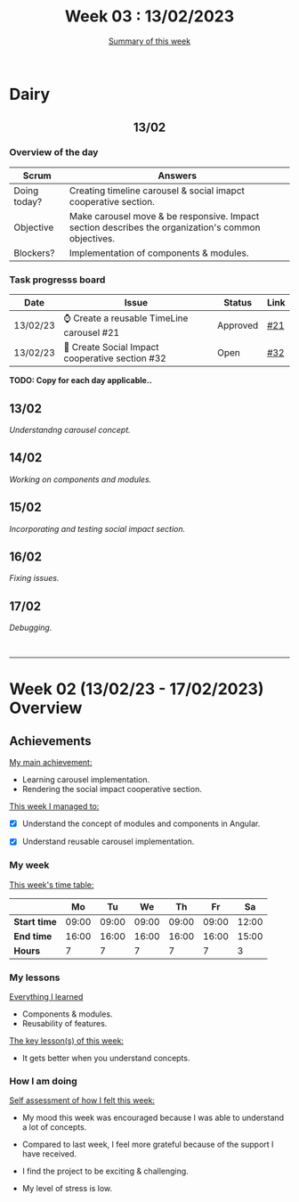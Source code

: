 


<!-- 
  Welcome to your weekly agenda.
  In this agenda, you will note down day to day progress.
-->

<h1 align="center">Week 03 : 13/02/2023</h1>

<p align="center"><a href="#summary">Summary of this week</a></p>

<br/>

<!-- 
  -- SECTION: OVERVIEW
  -- For each day, fill out your dairy
  -->

<h1>Dairy</h1>

<h2 align="center">13/02</h2>

### Overview of the day

<!-- Fill out the daily scrum table 
  -- Doing today? - What are you working on today?
  -- Objective?   - What do you hope to achieve today?
  -- Blockers?    - Any blockers? Anywhere you need help?
-->

| Scrum	       |                             Answers 	                                          | 
|----------	   |-------	                                                                        |
| Doing today? | Creating timeline carousel & social imapct cooperative section.                |
| Objective    | Make carousel move & be responsive. Impact section describes the organization's common objectives. |
| Blockers?    | Implementation of components & modules.                                        |

### Task progresss board

<!-- List all the tasks and bounties in progress this week -->

| Date     	| Issue 	| Status 	| Link 	|
|----------	|-------	|--------	|------	|
| 13/02/23	| :watch: Create a reusable TimeLine carousel #21 | Approved| [#21](https://github.com/italanta/elewa-group/issues/21) |
| 13/02/23 	| :art: Create Social Impact cooperative section #32 | Open | [#32](https://github.com/italanta/elewa-group/issues/32) |


**TODO: Copy for each day applicable..**

<h2 align="left">13/02</h2>

*Understandng carousel concept.*

<h2 align="left">14/02</h2>

*Working on components and modules.*

<h2 align="left">15/02</h2>

*Incorporating and testing social impact section.*

<h2 align="left">16/02</h2>

*Fixing issues.*

<h2 align="left">17/02</h2>

*Debugging.*

<br/>

<hr id="summary" />
<!-- Fill this section at the end of each week, -->

# Week 02 (13/02/23 - 17/02/2023) Overview

<!-- What was your main achievement -->
<h2>Achievements</h2>

<u>My main achievement:</u>

- Learning carousel implementation.
- Rendering the social impact cooperative section.

<!-- Write the achievement you are most proud off in one line! -->
<!-- <h3 align="left">Kicking off the sprint and running the project!</h3> -->

<!-- List all your achievement -->
<u>This week I managed to:</u>

- [x] Understand the concept of modules and components in Angular.
- [x] Understand reusable carousel implementation.


### My week
<!-- Keep track of your time table daily -->
<u>This week's time table:</u>

|                |   Mo  |   Tu  |   We  |   Th   |   Fr   |   Sa    |
|---             |---	   |---	   |---    |---     |---     |---      |
| **Start time** | 09:00 | 09:00 | 09:00 | 09:00  | 09:00  | 12:00   |
| **End time**	 | 16:00 | 16:00 | 16:00 | 16:00  | 16:00  | 15:00   |
| **Hours**	     |   7   |   7   |   7   |   7    |    7   |   3     |


### My lessons
<!-- What did I learn? -->
<u>Everything I learned</u>

- Components & modules.
- Reusability of features.

<u>The key lesson(s) of this week:</u>

- It gets better when you understand concepts.

### How I am doing
<!-- How did you feel? -->
<u>Self assessment of how I felt this week:</u>

- My mood this week was <!--(exciting / encouraged / happy / afraid / overwhelmed / ...)--> encouraged because I was able to understand a lot of concepts.
  
- Compared to last week, I feel more <!--(excited / encouraged / happy / overhwelmed / grateful / disappointed / bored / ...)--> grateful because of the support I have received.

- I find the project to be <!--(joyful / relaxing / exciting / it challenges me / difficult / I need something more challenging / ...)--> exciting & challenging.

- My level of stress is <!--(relaxed / manageable / high)--> low.
